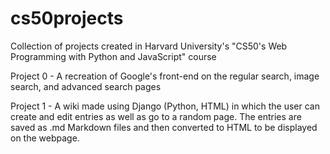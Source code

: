 # cs50projects
Collection of projects created in Harvard University's "CS50's Web Programming with Python and JavaScript" course

Project 0 - A recreation of Google's front-end on the regular search, image search, and advanced search pages

Project 1 - A wiki made using Django (Python, HTML) in which the user can create and edit entries as well as go to a random page.
The entries are saved as .md Markdown files and then converted to HTML to be displayed on the webpage.
